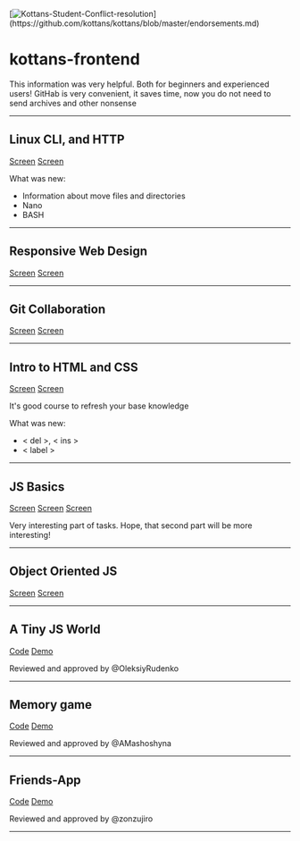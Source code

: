 [![Kottans-Student-Conflict-resolution](https://img.shields.io/badge/%3D(%5E.%5E)%3D-mastered%20conflict%20resolution-brightgreen.svg)](https://github.com/kottans/kottans/blob/master/endorsements.md)

# kottans-frontend


This information was very helpful. Both for beginners and experienced users! GitHab is very convenient, it saves time, now you do not need to send archives and other nonsense

_____________________________________

## Linux CLI, and HTTP

[Screen](https://github.com/Zihfred/kottans-frontend/blob/master/task_linux_cli/1.PNG)
[Screen](https://github.com/Zihfred/kottans-frontend/blob/master/task_linux_cli/2.PNG)



What was new:
* Information about move files and directories
* Nano
* BASH 
_____________________________________

## Responsive Web Design
[Screen](https://github.com/Zihfred/kottans-frontend/blob/master/task_responsive_web_design/1.PNG)
[Screen](https://github.com/Zihfred/kottans-frontend/blob/master/task_responsive_web_design/2.PNG)


_____________________________________

## Git Collaboration
[Screen](https://github.com/Zihfred/kottans-frontend/blob/master/task_git_collaboration/1.PNG)
[Screen](https://github.com/Zihfred/kottans-frontend/blob/master/task_git_collaboration/2.PNG)





_____________________________________

## Intro to HTML and CSS
[Screen](https://github.com/Zihfred/kottans-frontend/blob/master/task_html_css_intro/1.PNG)
[Screen](https://github.com/Zihfred/kottans-frontend/blob/master/task_html_css_intro/2.PNG)


It's good course to refresh your base knowledge

What was new:
* < del >, < ins >
* < label > 

______________________________________

## JS Basics

[Screen](https://github.com/Zihfred/kottans-frontend/blob/master/task_js_basics/1.PNG)
[Screen](https://github.com/Zihfred/kottans-frontend/blob/master/task_js_basics/2.PNG)
[Screen](https://github.com/Zihfred/kottans-frontend/blob/master/task_js_basics/3.PNG)



Very interesting part of tasks. Hope, that second part will be more interesting!


______________________________________


## Object Oriented JS
[Screen](https://github.com/Zihfred/kottans-frontend/blob/master/task_js_oop/1.PNG)
[Screen](https://github.com/Zihfred/kottans-frontend/blob/master/task_js_oop/2.PNG)

______________________________________

## A Tiny JS World

[Code](https://github.com/kottans/frontend-2019-homeworks/blob/master/submissions/zihfred/index.js)
[Demo]( https://zihfred.github.io/a-tiny-JS-world/)


Reviewed and approved by @OleksiyRudenko

______________________________________


## Memory game

[Code](https://github.com/Zihfred/memory-game)
[Demo](https://zihfred.github.io/memory-game/)

Reviewed and approved by @AMashoshyna

______________________________________

## Friends-App

[Code](https://github.com/Zihfred/Friends-App)
[Demo](https://zihfred.github.io/Friends-App/)

Reviewed and approved by @zonzujiro

______________________________________
